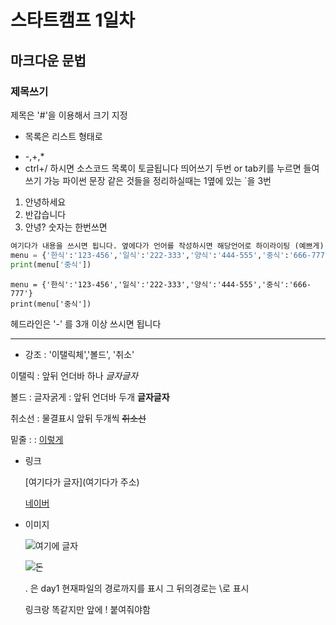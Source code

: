 # 스타트캠프 1일차

## 마크다운 문법

### 제목쓰기

제목은 '#'을 이용해서 크기 지정

- 목록은 리스트 형태로
+ -,+,*
+ ctrl+/ 하시면 소스코드 목록이 토글됩니다 
  띄어쓰기 두번  or tab키를 누르면 들여쓰기 가능 
  파이썬 문장 같은 것들을 정리하실때는  1옆에 있는 `을 3번

1. 안녕하세요
2. 반갑습니다
3. 안녕? 숫자는 한번쓰면 

```python
여기다가 내용을 쓰시면 됩니다. 옆에다가 언어를 작성하시면 해당언어로 하이라이팅 (예쁘게) 표시됩니다
menu = {'한식':'123-456','일식':'222-333','양식':'444-555','중식':'666-777'}
print(menu['중식'])
```

```
menu = {'한식':'123-456','일식':'222-333','양식':'444-555','중식':'666-777'}
print(menu['중식'])
```

헤드라인은 '-' 를 3개 이상 쓰시면 됩니다

---

- 강조 : '이탤릭체','볼드', '취소'

이탤릭 : 앞뒤 언더바 하나 _글자글자_

볼드 : 글자굵게 : 앞뒤 언더바 두개 __글자글자__

취소선 : 물결표시 앞뒤 두개씩 ~~취소선~~

밑줄 : <u></u> :  <u>이렇게</u>



- 링크

  [여기다가 글자](여기다가 주소)

  [네이버](https://www.naver.com)

  

- 이미지

  ![여기에 글자]()

  ![돈](https://search.pstatic.net/common/?src=http%3A%2F%2Fblogfiles.naver.net%2FMjAyMTA2MThfMTk2%2FMDAxNjI0MDA1Njk5NjMz.maa8B2z3jnIpDfTubmcrV-mKqruNl76PKib14YMRFXEg.WjG7sCME15YTlj0oB8vxEFy7Vp5FG3N0DLz-S665qIog.JPEG.namiin222001%2F1624004931348.jpg&type=a340)

  . 은 day1 현재파일의 경로까지를 표시 그 뒤의경로는 \로 표시 

  링크랑 똑같지만 앞에 ! 붙여줘야함 

  

